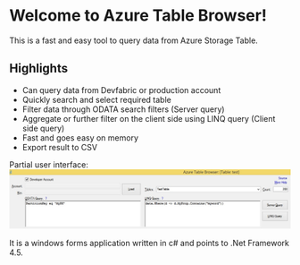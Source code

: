 Welcome to Azure Table Browser!
============================

This is a fast and easy tool to query data from Azure Storage Table. 

Highlights
------------
- Can query data from Devfabric or production account
- Quickly search and select required table
- Filter data through ODATA search filters (Server query)
- Aggregate or further filter on the client side using LINQ query (Client side query)
- Fast and goes easy on memory
- Export result to CSV


Partial user interface:
![](https://raw.githubusercontent.com/amithegde/AzureTableBrowser/master/img/main-interface.jpg)

It is a windows forms application written in c# and points to .Net  Framework 4.5.